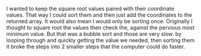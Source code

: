 I wanted to keep the square root values paired with their coordinate values. That way I could sort them and then just add the coordinates to the returned array. It would also mean I would only be sorting once. Originally I thought to square root the values then check the, against the pervious most minimum value. But that was a bubble sort and those are very slow. by looping through and quickly getting the value we needed, then sorting them it broke the steps into 2 smaller steps that the computer could do faster.



